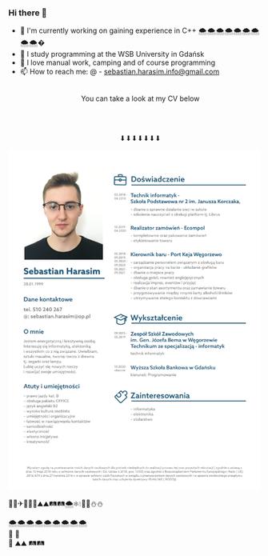 ### Hi there 👋


- 🔭 I'm currently working on gaining experience in C++                                 🌨🌨🌨🌨🌨🌨🌨🌨🌨�
- 🌱 I study programming at the WSB University in Gdańsk
- 💬 I love manual work, camping and of course programming
- 📫 How to reach me: @ - sebastian.harasim.info@gmail.com  
<br/><p align="center">You can take a look at my CV below</p>     
<br/><p align="center">⬇⬇⬇⬇⬇⬇⬇</p> 
<p align="center"><img src="CV_SebastianH.png" /></p>
                      🌲🌳✈🛫🚀🚁⛰⛰🛤🛤🌨❄💧🌠🌠⛄⛄
                      
  🌨🌨🌨🌨🌨🌨🌨🌨🌨                    
       🛫    🌠              
  🚀
  ⛰⛰     🛤🛤
